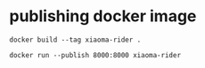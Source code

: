 <!-- XIAOMA -->

# publishing docker image

`docker build --tag xiaoma-rider .`

`docker run --publish 8000:8000 xiaoma-rider`  

